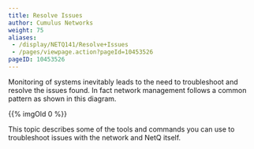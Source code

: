 ```yaml
---
title: Resolve Issues
author: Cumulus Networks
weight: 75
aliases:
 - /display/NETQ141/Resolve+Issues
 - /pages/viewpage.action?pageId=10453526
pageID: 10453526
---
```

Monitoring of systems inevitably leads to the need to troubleshoot and
resolve the issues found. In fact network management follows a common
pattern as shown in this diagram.

{{% imgOld 0 %}}

This topic describes some of the tools and commands you can use to
troubleshoot issues with the network and NetQ itself.
